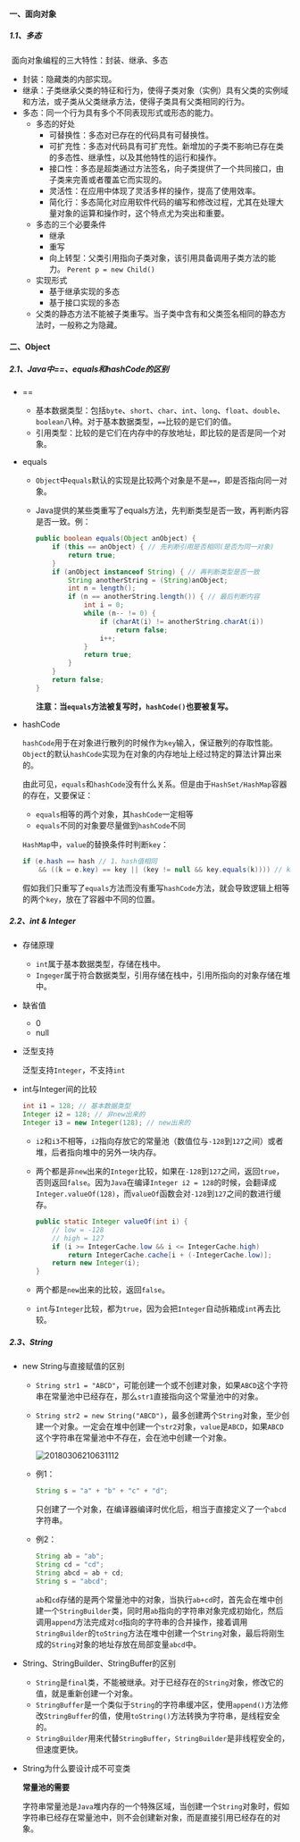 #### 一、面向对象

##### 1.1、多态

​	面向对象编程的三大特性：封装、继承、多态

 - 封装：隐藏类的内部实现。
 - 继承：子类继承父类的特征和行为，使得子类对象（实例）具有父类的实例域和方法，或子类从父类继承方法，使得子类具有父类相同的行为。
 - 多态：同一个行为具有多个不同表现形式或形态的能力。
    - 多态的好处
       - 可替换性：多态对已存在的代码具有可替换性。
       - 可扩充性：多态对代码具有可扩充性。新增加的子类不影响已存在类的多态性、继承性，以及其他特性的运行和操作。
       - 接口性：多态是超类通过方法签名，向子类提供了一个共同接口，由子类来完善或者覆盖它而实现的。
       - 灵活性：在应用中体现了灵活多样的操作，提高了使用效率。
       - 简化行：多态简化对应用软件代码的编写和修改过程，尤其在处理大量对象的运算和操作时，这个特点尤为突出和重要。
   - 多态的三个必要条件
      - 继承
      - 重写
      - 向上转型：父类引用指向子类对象，该引用具备调用子类方法的能力。  `Perent p = new Child()`
   - 实现形式
     - 基于继承实现的多态
     - 基于接口实现的多态
   - 父类的静态方法不能被子类重写。当子类中含有和父类签名相同的静态方法时，一般称之为隐藏。

#### 二、Object

##### 2.1、Java中==、equals和hashCode的区别

 - ==

    - 基本数据类型：包括`byte`、`short`、`char`、`int`、`long`、`float`、`double`、`boolean`八种。对于基本数据类型，`==`比较的是它们的值。
    - 引用类型：比较的是它们在内存中的存放地址，即比较的是否是同一个对象。

- equals

  - `Object`中`equals`默认的实现是比较两个对象是不是`==`，即是否指向同一对象。

  - Java提供的某些类重写了equals方法，先判断类型是否一致，再判断内容是否一致。例：

    ```java
    public boolean equals(Object anObject) {
        if (this == anObject) { // 先判断引用是否相同(是否为同一对象)
            return true;
        }
        if (anObject instanceof String) { // 再判断类型是否一致
            String anotherString = (String)anObject;
            int n = length();
            if (n == anotherString.length()) { // 最后判断内容
                int i = 0;
                while (n-- != 0) {
                    if (charAt(i) != anotherString.charAt(i))
                        return false;
                    i++;
                }
                return true;
            }
        }
        return false;
    }
    ```

    **注意：当`equals`方法被复写时，`hashCode()`也要被复写。**

- hashCode

    `hashCode`用于在对象进行散列的时候作为`key`输入，保证散列的存取性能。`Object`的默认`hashCode`实现为在对象的内存地址上经过特定的算法计算出来的。

    由此可见，`equals`和`hashCode`没有什么关系。但是由于`HashSet/HashMap`容器的存在，又要保证：

    - `equals`相等的两个对象，其`hashCode`一定相等
    - `equals`不同的对象要尽量做到`hashCode`不同

    `HashMap`中，`value`的替换条件时判断`key`：

    ```java
    if (e.hash == hash // 1、hash值相同
        && ((k = e.key) == key || (key != null && key.equals(k)))) // key指向同一内存地址或key的equals方法返回true
    ```

    假如我们只重写了`equals`方法而没有重写`hashCode`方法，就会导致逻辑上相等的两个`key`，放在了容器中不同的位置。

##### 2.2、int & Integer

 - 存储原理

    - `int`属于基本数据类型，存储在栈中。
    - `Ingeger`属于符合数据类型，引用存储在栈中，引用所指向的对象存储在堆中。

- 缺省值

  - 0
  - null

- 泛型支持

  泛型支持`Integer`，不支持`int`

- int与Integer间的比较

  ```java
  int i1 = 128; // 基本数据类型
  Integer i2 = 128; // 非new出来的
  Integer i3 = new Integer(128); // new出来的
  ```

  - `i2`和`i3`不相等，`i2`指向存放它的常量池（数值位与`-128`到`127`之间）或者堆，后者指向堆中的另外一块内存。

  - 两个都是非`new`出来的`Integer`比较，如果在`-128`到`127`之间，返回`true`，否则返回`false`。因为`Java`在编译`Integer i2 = 128`的时候，会翻译成`Integer.valueOf(128)`，而`valueOf`函数会对`-128`到`127`之间的数进行缓存。

    ```java
    public static Integer valueOf(int i) {
        // low = -128
        // high = 127
        if (i >= IntegerCache.low && i <= IntegerCache.high)
            return IntegerCache.cache[i + (-IntegerCache.low)];
        return new Integer(i);
    }
    ```

  - 两个都是`new`出来的比较，返回`false`。

  - `int`与`Integer`比较，都为`true`，因为会把`Integer`自动拆箱成`int`再去比较。

##### 2.3、String
 - new String与直接赋值的区别

    - `String str1 = "ABCD"`，可能创建一个或不创建对象，如果`ABCD`这个字符串在常量池中已经存在，那么`str1`直接指向这个常量池中的对象。

    - `String str2 = new String("ABCD")`，最多创建两个`String`对象，至少创建一个对象。一定会在堆中创建一个`str2`对象，`value`是`ABCD`，如果`ABCD`这个字符串在常量池中不存在，会在池中创建一个对象。

      ![20180306210631112](https://img-blog.csdn.net/20180306210631112?watermark/2/text/aHR0cDovL2Jsb2cuY3Nkbi5uZXQvZHJlYW16dW9yYQ==/font/5a6L5L2T/fontsize/400/fill/I0JBQkFCMA==/dissolve/70)
      
    - 例1：

      ```java
      String s = "a" + "b" + "c" + "d";
      ```

      只创建了一个对象，在编译器编译时优化后，相当于直接定义了一个`abcd`字符串。

    - 例2：

      ```java
      String ab = "ab";
      String cd = "cd";
      String abcd = ab + cd;
      String s = "abcd";
      ```

      `ab`和`cd`存储的是两个常量池中的对象，当执行`ab+cd`时，首先会在堆中创建一个`StringBuilder`类，同时用`ab`指向的字符串对象完成初始化，然后调用`append`方法完成对`cd`指向的字符串的合并操作，接着调用`StringBuilder`的`toString`方法在堆中创建一个`String`对象，最后将刚生成的`String`对象的地址存放在局部变量`abcd`中。

- String、StringBuilder、StringBuffer的区别

    - `String`是`final`类，不能被继承。对于已经存在的`String`对象，修改它的值，就是重新创建一个对象。
    - `StringBuffer`是一个类似于`String`的字符串缓冲区，使用`append()`方法修改`StringBuffer`的值，使用`toString()`方法转换为字符串，是线程安全的。
    - `StringBuilder`用来代替`StringBuffer`，`StringBuilder`是非线程安全的，但速度更快。

- String为什么要设计成不可变类

    **常量池的需要**

    字符串常量池是`Java`堆内存的一个特殊区域，当创建一个`String`对象时，假如字符串已经存在常量池中，则不会创建新对象，而是直接引用已经存在的对象。